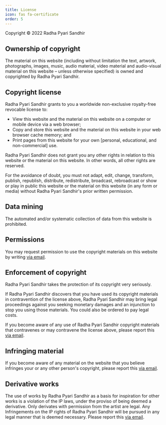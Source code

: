 ```yaml
---
title: License
icon: fas fa-certificate
order: 5
---
```




Copyright © 2022 Radha Pyari Sandhir


## Ownership of copyright

The material on this website (including without limitation the text, artwork, photographs, images, music, audio material, video material and audio-visual material on this website  – unless otherwise specified) is owned and copyrighted by Radha Pyari Sandhir.

## Copyright license

Radha Pyari Sandhir grants to you a worldwide non-exclusive royalty-free revocable license to:

- View this website and the material on this website on a computer or mobile device via a web browser;
- Copy and store this website and the material on this website in your web browser cache memory; and
- Print pages from this website for your own [personal, educational, and non-commercial] use.

Radha Pyari Sandhir does not grant you any other rights in relation to this website or the material on this website. In other words, all other rights are reserved.

For the avoidance of doubt, you must not adapt, edit, change, transform, publish, republish, distribute, redistribute, broadcast, rebroadcast or show or play in public this website or the material on this website (in any form or media) without Radha Pyari Sandhir's prior written permission.   

## Data mining

The automated and/or systematic collection of data from this website is prohibited.

## Permissions

You may request permission to use the copyright materials on this website by writing [via email](https://www.radhapyarisandhir.com/contact/).

## Enforcement of copyright

Radha Pyari Sandhir takes the protection of its copyright very seriously.

If Radha Pyari Sandhir discovers that you have used its copyright materials in contravention of the license above, Radha Pyari Sandhir may bring legal proceedings against you seeking monetary damages and an injunction to stop you using those materials.  You could also be ordered to pay legal costs.

If you become aware of any use of Radha Pyari Sandhir copyright materials that contravenes or may contravene the license above, please report this [via email](https://www.radhapyarisandhir.com/contact/).

## Infringing material

If you become aware of any material on the website that you believe infringes your or any other person's copyright, please report this [via email](https://www.radhapyarisandhir.com/contact/).

## Derivative works

The use of works by Radha Pyari Sandhir as a basis for inspiration for other works is a violation of the IP laws, under the proviso of being deemed a derivative. Only derivates with permission from the artist are legal. Any Infringements on the IP rights of Radha Pyari Sandhir will be pursued in any legal manner that is deemed necessary. Please report this [via email](https://www.radhapyarisandhir.com/contact/).